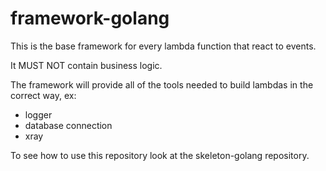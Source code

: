 # framework-golang

This is the base framework for every lambda function that react to events.

It MUST NOT contain business logic.

The framework will provide all of the tools needed to build lambdas in the correct way, ex:

* logger
* database connection
* xray

To see how to use this repository look at the skeleton-golang repository.
